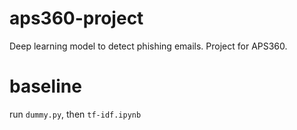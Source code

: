 # aps360-project
Deep learning model to detect phishing emails. Project for APS360.

# baseline
run `dummy.py`, then `tf-idf.ipynb`